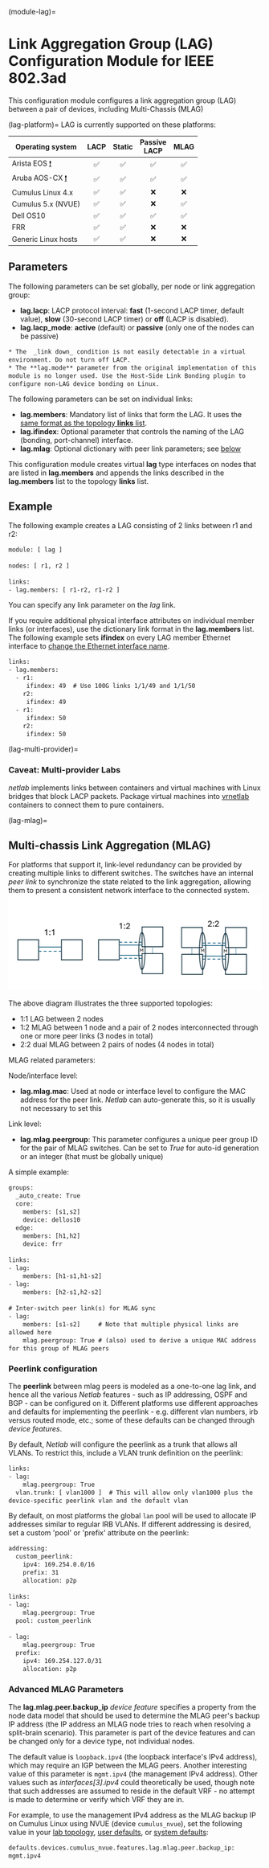 (module-lag)=
# Link Aggregation Group (LAG) Configuration Module for IEEE 802.3ad

This configuration module configures a link aggregation group (LAG) between a pair of devices, including Multi-Chassis (MLAG)

(lag-platform)=
LAG is currently supported on these platforms:

| Operating system      | LACP | Static | Passive<br>LACP | MLAG
| --------------------- |:--:|:--:|:--:|:---:|
| Arista EOS [❗](caveats-eos) | ✅ | ✅ | ✅ | ✅ |
| Aruba AOS-CX [❗](caveats-aruba) | ✅ | ✅ | ✅ | ✅ |
| Cumulus Linux 4.x     | ✅ | ✅ | ❌  | ❌ |
| Cumulus 5.x (NVUE)    | ✅ | ✅ | ❌  | ✅ |
| Dell OS10             | ✅ | ✅ | ✅  | ✅ |
| FRR                   | ✅ | ✅ | ❌  | ❌ |
| Generic Linux hosts   | ✅ | ✅ | ❌  | ❌ |

## Parameters

The following parameters can be set globally, per node or link aggregation group:

* **lag.lacp**: LACP protocol interval: **fast** (1-second LACP timer, default value), **slow** (30-second LACP timer) or **off** (LACP is disabled).
* **lag.lacp_mode**: **active** (default) or **passive** (only one of the nodes can be passive)

```{tip}
* The  _link down_ condition is not easily detectable in a virtual environment. Do not turn off LACP.
* The **lag.mode** parameter from the original implementation of this module is no longer used. Use the Host-Side Link Bonding plugin to configure non-LAG device bonding on Linux.
```

The following parameters can be set on individual links:

* **lag.members**: Mandatory list of links that form the LAG. It uses the [same format as the topology **links** list](link-formats).
* **lag.ifindex**: Optional parameter that controls the naming of the LAG (bonding, port-channel) interface.
* **lag.mlag**: Optional dictionary with peer link parameters; see [below](lag-mlag)

This configuration module creates virtual **lag** type interfaces on nodes that are listed in **lag.members** and appends the links described in the **lag.members** list to the topology **links** list.

## Example

The following example creates a LAG consisting of 2 links between r1 and r2:

```
module: [ lag ]

nodes: [ r1, r2 ]

links:
- lag.members: [ r1-r2, r1-r2 ]
```

You can specify any link parameter on the *lag* link.

If you require additional physical interface attributes on individual member links (or interfaces), use the dictionary link format in the **lag.members** list. The following example sets **ifindex** on every LAG member Ethernet interface to [change the Ethernet interface name](links-ifname).

```
links:
- lag.members:
  - r1:
     ifindex: 49  # Use 100G links 1/1/49 and 1/1/50
    r2:
     ifindex: 49
  - r1:
     ifindex: 50
    r2:
     ifindex: 50
```

(lag-multi-provider)=
### Caveat: Multi-provider Labs

_netlab_ implements links between containers and virtual machines with Linux bridges that block LACP packets. Package virtual machines into [vrnetlab](clab-vrnetlab) containers to connect them to pure containers.

(lag-mlag)=
## Multi-chassis Link Aggregation (MLAG)

For platforms that support it, link-level redundancy can be provided by creating multiple links to different switches. The switches have an internal *peer link* to synchronize the state related to the link aggregation, allowing them to present a consistent network interface to the connected system.
![image](lag-topologies.png)

The above diagram illustrates the three supported topologies:
* 1:1 LAG between 2 nodes
* 1:2 MLAG between 1 node and a pair of 2 nodes interconnected through one or more peer links (3 nodes in total)
* 2:2 dual MLAG between 2 pairs of nodes (4 nodes in total)

MLAG related parameters:

Node/interface level:
* **lag.mlag.mac**: Used at node or interface level to configure the MAC address for the peer link. *Netlab* can auto-generate this, so it is usually not necessary to set this

Link level:
* **lag.mlag.peergroup**: This parameter configures a unique peer group ID for the pair of MLAG switches. Can be set to *True* for auto-id generation or an integer (that must be globally unique)

A simple example:
```
groups:
  _auto_create: True
  core:
    members: [s1,s2]
    device: dellos10
  edge:
    members: [h1,h2]
    device: frr

links:
- lag:
    members: [h1-s1,h1-s2]
- lag:
    members: [h2-s1,h2-s2]

# Inter-switch peer link(s) for MLAG sync
- lag:
    members: [s1-s2]     # Note that multiple physical links are allowed here
    mlag.peergroup: True # (also) used to derive a unique MAC address for this group of MLAG peers
```

### Peerlink configuration

The **peerlink** between mlag peers is modeled as a one-to-one lag link, and hence all the various *Netlab* features - such as IP addressing, OSPF and BGP - can be configured on it. Different platforms use different approaches and defaults for implementing the peerlink - e.g. different vlan numbers, irb versus routed mode, etc.; some of these defaults can be changed through _device features_.

By default, *Netlab* will configure the peerlink as a trunk that allows all VLANs. To restrict this, include a VLAN trunk definition on the peerlink:
```
links:
- lag:
    mlag.peergroup: True
  vlan.trunk: [ vlan1000 ]  # This will allow only vlan1000 plus the device-specific peerlink vlan and the default vlan
```

By default, on most platforms the global `lan` pool will be used to allocate IP addresses similar to regular IRB VLANs. If different addressing is desired, set a custom 'pool' or 'prefix' attribute on the peerlink:
```
addressing:
  custom_peerlink:
    ipv4: 169.254.0.0/16
    prefix: 31
    allocation: p2p

links:
- lag:
    mlag.peergroup: True
  pool: custom_peerlink

- lag:
    mlag.peergroup: True
  prefix:
    ipv4: 169.254.127.0/31
    allocation: p2p
```

### Advanced MLAG Parameters

The **lag.mlag.peer.backup_ip** _device feature_ specifies a property from the node data model that should be used to determine the MLAG peer's backup IP address (the IP address an MLAG node tries to reach when resolving a split-brain scenario). This parameter is part of the device features and can be changed only for a device type, not individual nodes.

The default value is `loopback.ipv4` (the loopback interface's IPv4 address), which may require an IGP between the MLAG peers. Another interesting value of this parameter is `mgmt.ipv4` (the management IPv4 address). Other values such as *interfaces[3].ipv4* could theoretically be used, though note that such addresses are assumed to reside in the default VRF - no attempt is made to determine or verify which VRF they are in.

For example, to use the management IPv4 address as the MLAG backup IP on Cumulus Linux using NVUE (device `cumulus_nvue`), set the following value in your [lab topology](defaults-topology), [user defaults](defaults-user-file), or [system defaults](defaults-locations):

```
defaults.devices.cumulus_nvue.features.lag.mlag.peer.backup_ip: mgmt.ipv4
```
